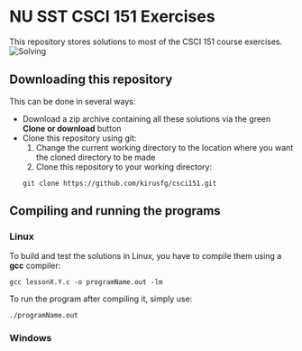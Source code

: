 # NU SST CSCI 151 Exercises
This repository stores solutions to most of the CSCI 151 course exercises. ![Solving](https://img.shields.io/badge/solving-in%20progress-yellow.svg)

## Downloading this repository
This can be done in several ways:
- Download a zip archive containing all these solutions via the green **Clone or download** button
- Clone this repository using git:
  1. Change the current working directory to the location where you want the cloned directory to be made
  2. Clone this repository to your working directory:
  ```
  git clone https://github.com/kirusfg/csci151.git
  ```
## Compiling and running the programs
### Linux
To build and test the solutions in Linux, you have to compile them using a **gcc** compiler:
```
gcc lessonX.Y.c -o programName.out -lm
```
To run the program after compiling it, simply use:
```
./programName.out
```
### Windows
